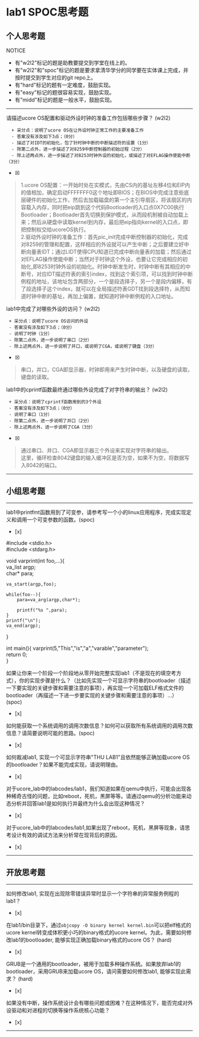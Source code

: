 # lab1 SPOC思考题

## 个人思考题

NOTICE
- 有"w2l2"标记的题是助教要提交到学堂在线上的。
- 有"w2l2"和"spoc"标记的题是要求拿清华学分的同学要在实体课上完成，并按时提交到学生对应的git repo上。
- 有"hard"标记的题有一定难度，鼓励实现。
- 有"easy"标记的题很容易实现，鼓励实现。
- 有"midd"标记的题是一般水平，鼓励实现。
---

请描述ucore OS配置和驱动外设时钟的准备工作包括哪些步骤？ (w2l2)
```
  + 采分点：说明了ucore OS在让外设时钟正常工作的主要准备工作
  - 答案没有涉及如下3点；（0分）
  - 描述了对IDT的初始化，包了针时钟中断的中断描述符的设置（1分）
  - 除第二点外，进一步描述了对8259中断控制器的初始过程（2分）
  - 除上述两点外，进一步描述了对8253时钟外设的初始化，或描述了对EFLAG操作使能中断（3分）
 ```
- [x]  

> 1.ucore OS配置：一开始时处在实模式，先由CS内的基址左移4位和EIP内的值相加，确定启动FFFFFFF0这个地址即BIOS；在BIOS中完成注意些底层硬件的初始化工作，然后去加载磁盘的第一个主引导扇区，将该扇区的内容载入内存，同时把eip跳到这个代码Bootloader的入口点0X7C00执行Bootloader；Bootloader首先切换到保护模式，从而段机制被自动加载上来；然后从硬盘中读取kernel到内存，最后把eip指向kernel的入口点，即把控制权交给ucoreOS执行。  
2.驱动外设时钟的准备工作：首先pic_init完成中断控制器的初始化，完成对8259的管理和配置，这样相应的外设就可以产生中断；之后要建立好中断向量表IDT；通过LIDT使得CPU知道已完成中断向量表的加载；然后通过对EFLAG操作使能中断；当然对于时钟这个外设，也要让它完成相应的初始化,即8253时钟外设的初始化。时钟中断发生时，时钟中断有其相应的中断号，对应IDT描述符表的索引index，找到这个索引项，可以找到时钟中断例程的地址，该地址包含两部分，一个是段选择子，另一个是段内偏移，有了段选择子这个index，就可以在全局描述符表GDT找到段选择符，从而知道时钟中断的基址，再加上偏置，就知道时钟中断例程的入口地址。

lab1中完成了对哪些外设的访问？ (w2l2)
 ```
  + 采分点：说明了ucore OS访问的外设
  - 答案没有涉及如下3点；（0分）
  - 说明了时钟（1分）
  - 除第二点外，进一步说明了串口（2分）
  - 除上述两点外，进一步说明了并口，或说明了CGA，或说明了键盘（3分）
 ```
- [x]  

> 串口，并口，CGA即显示器，时钟即用来产生时钟中断，以及硬盘的读取，键盘的读取。

lab1中的cprintf函数最终通过哪些外设完成了对字符串的输出？ (w2l2)
 ```
  + 采分点：说明了cprintf函数用到的3个外设
  - 答案没有涉及如下3点；（0分）
  - 说明了串口（1分）
  - 除第二点外，进一步说明了并口（2分）
  - 除上述两点外，进一步说明了CGA（3分）
 ```
- [x]  

> 通过串口、并口、CGA即显示器三个外设来实现对字符串的输出。  
这里，循环检查8042键盘的输入缓冲区是否为空，如果不为空，将数据写入8042的端口。

---

## 小组思考题

---

lab1中printfmt函数用到了可变参，请参考写一个小的linux应用程序，完成实现定义和调用一个可变参数的函数。(spoc)
- [x]  

>
#include <stdio.h>  
#include <stdarg.h>  
  
void varprint(int foo,...){  
    va_list argp;  
    char* para;  
      
    va_start(argp,foo);  
      
    while(foo--){  
        para=va_arg(argp,char*);  
          
        printf("%s ",para);  
    }  
    printf("\n");  
    va_end(argp);  
}   
  
int main(){
    varprint(5,"This","is","a","varable","parameter");  
    return 0;  
}

如果让你来一个阶段一个阶段地从零开始完整实现lab1（不是现在的填空考方式），你的实现步骤是什么？（比如先实现一个可显示字符串的bootloader（描述一下要实现的关键步骤和需要注意的事项），再实现一个可加载ELF格式文件的bootloader（再描述一下进一步要实现的关键步骤和需要注意的事项）...） (spoc)
- [x]  

> 


如何能获取一个系统调用的调用次数信息？如何可以获取所有系统调用的调用次数信息？请简要说明可能的思路。(spoc)
- [x]  

> 

如何裁减lab1, 实现一个可显示字符串"THU LAB1"且依然能够正确加载ucore OS的bootloader？如果不能完成实现，请说明理由。
- [x]  

> 

对于ucore_lab中的labcodes/lab1，我们知道如果在qemu中执行，可能会出现各种稀奇古怪的问题，比如reboot，死机，黑屏等等。请通过qemu的分析功能来动态分析并回答lab1是如何执行并最终为什么会出现这种情况？
- [x]  

> 

对于ucore_lab中的labcodes/lab1,如果出现了reboot，死机，黑屏等现象，请思考设计有效的调试方法来分析常在现背后的原因。
- [x]  

> 

---

## 开放思考题

---

如何修改lab1, 实现在出现除零错误异常时显示一个字符串的异常服务例程的lab1？
- [x]  

> 


在lab1/bin目录下，通过`objcopy -O binary kernel kernel.bin`可以把elf格式的ucore kernel转变成体积更小巧的binary格式的ucore kernel。为此，需要如何修改lab1的bootloader, 能够实现正确加载binary格式的ucore OS？ (hard)
- [x]  

>

GRUB是一个通用的bootloader，被用于加载多种操作系统。如果放弃lab1的bootloader，采用GRUB来加载ucore OS，请问需要如何修改lab1, 能够实现此需求？ (hard)
- [x]  

>


如果没有中断，操作系统设计会有哪些问题或困难？在这种情况下，能否完成对外设驱动和对进程的切换等操作系统核心功能？
- [x]  

>  

---

